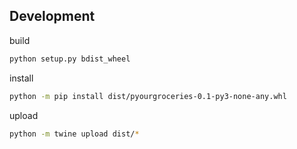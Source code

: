 

## Development

build
```bash
python setup.py bdist_wheel
```

install
```bash
python -m pip install dist/pyourgroceries-0.1-py3-none-any.whl
```

upload
```bash
python -m twine upload dist/*
```
